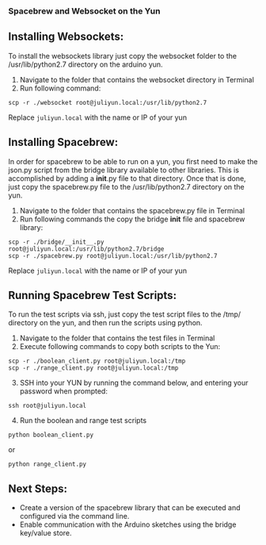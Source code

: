 ### Spacebrew and Websocket on the Yun
  
## Installing Websockets:
To install the websockets library just copy the websocket folder to the /usr/lib/python2.7 directory on the arduino yun.  
  
1. Navigate to the folder that contains the websocket directory in Terminal  
2. Run following command:  
  
```
scp -r ./websocket root@juliyun.local:/usr/lib/python2.7
```
  
Replace `juliyun.local` with the name or IP of your yun  
  
## Installing Spacebrew:
In order for spacebrew to be able to run on a yun, you first need to make the json.py script from the bridge library available to other libraries. This is accomplished by adding a __init__.py file to that directory. Once that is done, just copy the spacebrew.py file to the /usr/lib/python2.7 directory on the yun.  
  
1. Navigate to the folder that contains the spacebrew.py file in Terminal  
2. Run following commands the copy the bridge __init__ file and spacebrew library:  
```
scp -r ./bridge/__init__.py root@juliyun.local:/usr/lib/python2.7/bridge
scp -r ./spacebrew.py root@juliyun.local:/usr/lib/python2.7
```
  
Replace `juliyun.local` with the name or IP of your yun  

## Running Spacebrew Test Scripts:
To run the test scripts via ssh, just copy the test script files to the /tmp/ directory on the yun, and then run the scripts using python.
  
1. Navigate to the folder that contains the test files in Terminal  
2. Execute following commands to copy both scripts to the Yun:  
```
scp -r ./boolean_client.py root@juliyun.local:/tmp
scp -r ./range_client.py root@juliyun.local:/tmp
```
  
3. SSH into your YUN by running the command below, and entering your password when prompted:  
```
ssh root@juliyun.local
```

4. Run the boolean and range test scripts   
  
```
python boolean_client.py
```  
or  
  
```
python range_client.py
```  

## Next Steps: 
* Create a version of the spacebrew library that can be executed and configured via the command line.  
* Enable communication with the Arduino sketches using the bridge key/value store.  
